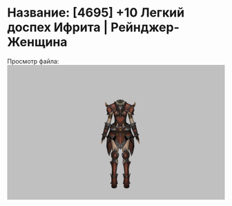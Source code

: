# Название: [4695] +10 Легкий доспех Ифрита | Рейнджер-Женщина

Просмотр файла:
![p030020.png](p030020.png)